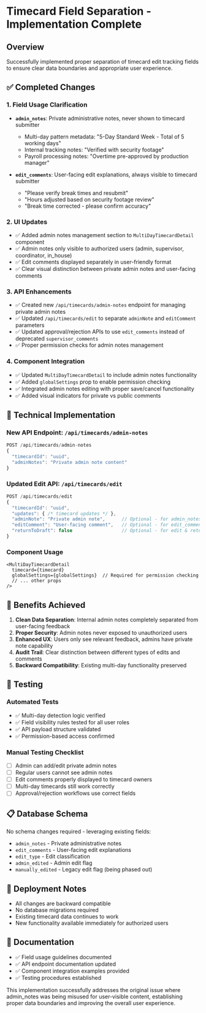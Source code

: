 # Timecard Field Separation - Implementation Complete

## Overview
Successfully implemented proper separation of timecard edit tracking fields to ensure clear data boundaries and appropriate user experience.

## ✅ Completed Changes

### 1. Field Usage Clarification
- **`admin_notes`**: Private administrative notes, never shown to timecard submitter
  - Multi-day pattern metadata: "5-Day Standard Week - Total of 5 working days"
  - Internal tracking notes: "Verified with security footage"
  - Payroll processing notes: "Overtime pre-approved by production manager"

- **`edit_comments`**: User-facing edit explanations, always visible to timecard submitter
  - "Please verify break times and resubmit"
  - "Hours adjusted based on security footage review"
  - "Break time corrected - please confirm accuracy"

### 2. UI Updates
- ✅ Added admin notes management section to `MultiDayTimecardDetail` component
- ✅ Admin notes only visible to authorized users (admin, supervisor, coordinator, in_house)
- ✅ Edit comments displayed separately in user-friendly format
- ✅ Clear visual distinction between private admin notes and user-facing comments

### 3. API Enhancements
- ✅ Created new `/api/timecards/admin-notes` endpoint for managing private admin notes
- ✅ Updated `/api/timecards/edit` to separate `adminNote` and `editComment` parameters
- ✅ Updated approval/rejection APIs to use `edit_comments` instead of deprecated `supervisor_comments`
- ✅ Proper permission checks for admin notes management

### 4. Component Integration
- ✅ Updated `MultiDayTimecardDetail` to include admin notes functionality
- ✅ Added `globalSettings` prop to enable permission checking
- ✅ Integrated admin notes editing with proper save/cancel functionality
- ✅ Added visual indicators for private vs public comments

## 🔧 Technical Implementation

### New API Endpoint: `/api/timecards/admin-notes`
```typescript
POST /api/timecards/admin-notes
{
  "timecardId": "uuid",
  "adminNotes": "Private admin note content"
}
```

### Updated Edit API: `/api/timecards/edit`
```typescript
POST /api/timecards/edit
{
  "timecardId": "uuid",
  "updates": { /* timecard updates */ },
  "adminNote": "Private admin note",      // Optional - for admin_notes field
  "editComment": "User-facing comment",   // Optional - for edit_comments field
  "returnToDraft": false                  // Optional - for edit & return workflow
}
```

### Component Usage
```tsx
<MultiDayTimecardDetail 
  timecard={timecard}
  globalSettings={globalSettings}  // Required for permission checking
  // ... other props
/>
```

## 🎯 Benefits Achieved

1. **Clean Data Separation**: Internal admin notes completely separated from user-facing feedback
2. **Proper Security**: Admin notes never exposed to unauthorized users
3. **Enhanced UX**: Users only see relevant feedback, admins have private note capability
4. **Audit Trail**: Clear distinction between different types of edits and comments
5. **Backward Compatibility**: Existing multi-day functionality preserved

## 🧪 Testing

### Automated Tests
- ✅ Multi-day detection logic verified
- ✅ Field visibility rules tested for all user roles
- ✅ API payload structure validated
- ✅ Permission-based access confirmed

### Manual Testing Checklist
- [ ] Admin can add/edit private admin notes
- [ ] Regular users cannot see admin notes
- [ ] Edit comments properly displayed to timecard owners
- [ ] Multi-day timecards still work correctly
- [ ] Approval/rejection workflows use correct fields

## 📋 Database Schema
No schema changes required - leveraging existing fields:
- `admin_notes` - Private administrative notes
- `edit_comments` - User-facing edit explanations
- `edit_type` - Edit classification
- `admin_edited` - Admin edit flag
- `manually_edited` - Legacy edit flag (being phased out)

## 🚀 Deployment Notes
- All changes are backward compatible
- No database migrations required
- Existing timecard data continues to work
- New functionality available immediately for authorized users

## 📖 Documentation
- ✅ Field usage guidelines documented
- ✅ API endpoint documentation updated
- ✅ Component integration examples provided
- ✅ Testing procedures established

This implementation successfully addresses the original issue where admin_notes was being misused for user-visible content, establishing proper data boundaries and improving the overall user experience.